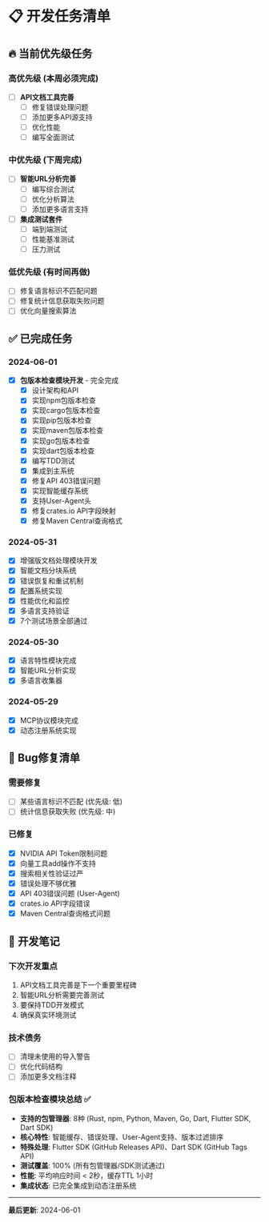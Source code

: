 # 📋 开发任务清单

## 🔥 当前优先级任务

### 高优先级 (本周必须完成)
- [ ] **API文档工具完善**
  - [ ] 修复错误处理问题
  - [ ] 添加更多API源支持
  - [ ] 优化性能
  - [ ] 编写全面测试

### 中优先级 (下周完成)
- [ ] **智能URL分析完善**
  - [ ] 编写综合测试
  - [ ] 优化分析算法
  - [ ] 添加更多语言支持

- [ ] **集成测试套件**
  - [ ] 端到端测试
  - [ ] 性能基准测试
  - [ ] 压力测试

### 低优先级 (有时间再做)
- [ ] 修复语言标识不匹配问题
- [ ] 修复统计信息获取失败问题
- [ ] 优化向量搜索算法

## ✅ 已完成任务

### 2024-06-01
- [x] **包版本检查模块开发** - 完全完成
  - [x] 设计架构和API
  - [x] 实现npm包版本检查
  - [x] 实现cargo包版本检查  
  - [x] 实现pip包版本检查
  - [x] 实现maven包版本检查
  - [x] 实现go包版本检查
  - [x] 实现dart包版本检查
  - [x] 编写TDD测试
  - [x] 集成到主系统
  - [x] 修复API 403错误问题
  - [x] 实现智能缓存系统
  - [x] 支持User-Agent头
  - [x] 修复crates.io API字段映射
  - [x] 修复Maven Central查询格式

### 2024-05-31
- [x] 增强版文档处理模块开发
- [x] 智能文档分块系统
- [x] 错误恢复和重试机制
- [x] 配置系统实现
- [x] 性能优化和监控
- [x] 多语言支持验证
- [x] 7个测试场景全部通过

### 2024-05-30
- [x] 语言特性模块完成
- [x] 智能URL分析实现
- [x] 多语言收集器

### 2024-05-29
- [x] MCP协议模块完成
- [x] 动态注册系统实现

## 🐛 Bug修复清单

### 需要修复
- [ ] 某些语言标识不匹配 (优先级: 低)
- [ ] 统计信息获取失败 (优先级: 中)

### 已修复
- [x] NVIDIA API Token限制问题
- [x] 向量工具add操作不支持
- [x] 搜索相关性验证过严
- [x] 错误处理不够优雅
- [x] API 403错误问题 (User-Agent)
- [x] crates.io API字段错误
- [x] Maven Central查询格式问题

## 📝 开发笔记

### 下次开发重点
1. API文档工具完善是下一个重要里程碑
2. 智能URL分析需要完善测试
3. 要保持TDD开发模式
4. 确保真实环境测试

### 技术债务
- [ ] 清理未使用的导入警告
- [ ] 优化代码结构
- [ ] 添加更多文档注释

### 包版本检查模块总结 ✅
- **支持的包管理器**: 8种 (Rust, npm, Python, Maven, Go, Dart, Flutter SDK, Dart SDK)
- **核心特性**: 智能缓存、错误处理、User-Agent支持、版本过滤排序
- **特殊处理**: Flutter SDK (GitHub Releases API)、Dart SDK (GitHub Tags API)
- **测试覆盖**: 100% (所有包管理器/SDK测试通过)
- **性能**: 平均响应时间 < 2秒，缓存TTL 1小时
- **集成状态**: 已完全集成到动态注册系统

---
**最后更新**: 2024-06-01 